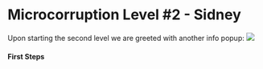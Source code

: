 # Microcorruption Level #2 - Sidney
Upon starting the second level we are greeted with another info popup:
![](Sidney_Images/Sidney_Info.png)

#### First Steps
